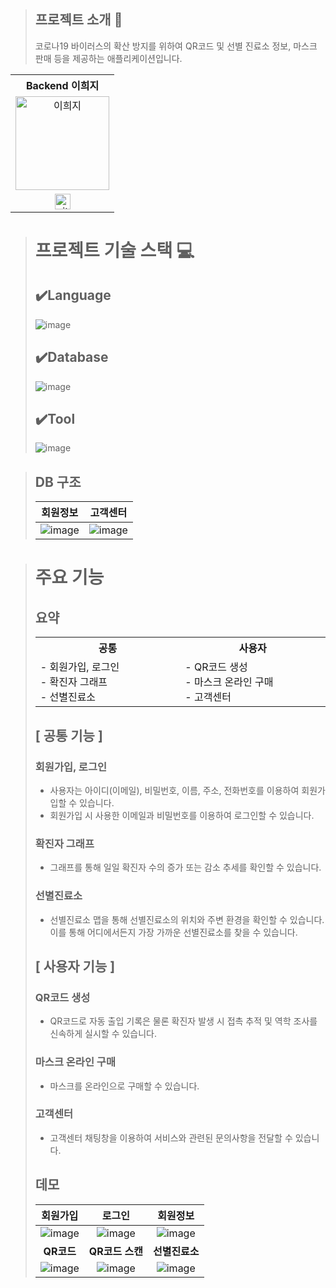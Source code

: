 >## 프로젝트 소개 📝
>코로나19 바이러스의 확산 방지를 위하여 QR코드 및 선별 진료소 정보, 마스크 판매 등을 제공하는 애플리케이션입니다.

<table>
  <tr>
   <th>
    Backend 이희지
   </th>
  </tr>
  <tr>
    <td align="center">
        <img src="https://avatars.githubusercontent.com/u/73567158?v=4" width=150px alt="이희지"> 
        <br/>
    </td>
  </tr>
  <tr>
    <td align="center" class="희지">
        <a href="https://github.com/heeji-lee"><img alt="github-link" height="25" src="https://img.shields.io/badge/GitHub-181717?style=flat-square&logo=GitHub&logoColor=white"/></a>
   </td>
  </tr>
</table>

># 프로젝트 기술 스택 💻
>## ✔️Language
>![image](https://github.com/heeji-lee/COVID-19/assets/73567158/4846fb34-d57c-4079-9a7c-1f0b90d38dd1)
>## ✔️Database
>![image](https://github.com/heeji-lee/COVID-19/assets/73567158/548e5f20-4777-4c41-933e-656e952c6394)
>## ✔️Tool
>![image](https://github.com/heeji-lee/COVID-19/assets/73567158/6ea5c8f8-20b2-4e49-9fe2-7c6df7d94286)

>## DB 구조
>|회원정보|고객센터|
>|:--------:|:-------:|
>|![image](https://github.com/heeji-lee/COVID-19/assets/73567158/06d6c8b0-9b98-4ae5-893a-22fd14751c39)|![image](https://github.com/heeji-lee/COVID-19/assets/73567158/0d12d697-6e02-4d02-ad8a-c989af41fc9d)|

># 주요 기능
>## 요약
><table>
  <tr>
   <th>
    공통
   </th>
   <th>
    사용자
   </th>
   </tr>
  <tr>
   <td align="left" width="300px" class="공통">
    - 회원가입, 로그인</br>
    - 확진자 그래프</br>
    - 선별진료소</br>
   </td>
   <td align="left" width="300px" class="사용자">
    - QR코드 생성</br>
    - 마스크 온라인 구매</br>
    - 고객센터
   </td>
  </tr>
</table>

## [ 공통 기능 ]

### 회원가입, 로그인
- 사용자는 아이디(이메일), 비밀번호, 이름, 주소, 전화번호를 이용하여 회원가입할 수 있습니다.
- 회원가입 시 사용한 이메일과 비밀번호를 이용하여 로그인할 수 있습니다.
### 확진자 그래프
- 그래프를 통해 일일 확진자 수의 증가 또는 감소 추세를 확인할 수 있습니다.
### 선별진료소
- 선별진료소 맵을 통해 선별진료소의 위치와 주변 환경을 확인할 수 있습니다. 이를 통해 어디에서든지 가장 가까운 선별진료소를 찾을 수 있습니다.

## [ 사용자 기능 ]

### QR코드 생성
- QR코드로 자동 출입 기록은 물론 확진자 발생 시 접촉 추적 및 역학 조사를 신속하게 실시할 수 있습니다.
### 마스크 온라인 구매
- 마스크를 온라인으로 구매할 수 있습니다.
### 고객센터
- 고객센터 채팅창을 이용하여 서비스와 관련된 문의사항을 전달할 수 있습니다. 

## 데모
|회원가입|로그인|회원정보|
|:--------:|:-------:|:-------:|
|![image](https://github.com/heeji-lee/COVID-19/assets/73567158/a97f1844-2b78-41c6-a89e-2800ee33729a)|![image](https://github.com/heeji-lee/COVID-19/assets/73567158/677a88ba-bfaa-4a54-80db-d479c6cd3e7a)|![image](https://github.com/heeji-lee/COVID-19/assets/73567158/2628effa-904a-433c-99a5-973250d8aacb)|
|**QR코드**|**QR코드 스캔**|**선별진료소**|
|![image](https://github.com/heeji-lee/COVID-19/assets/73567158/d06d8a52-7a18-4dc1-99a3-64ca40e3211a)|![image](https://github.com/heeji-lee/COVID-19/assets/73567158/f7f1eaf5-eea2-4ebf-bf13-5a7198e8b4e7)|![image](https://github.com/heeji-lee/COVID-19/assets/73567158/7588c407-8ff4-435c-8f35-5017c3a4a69a)|

